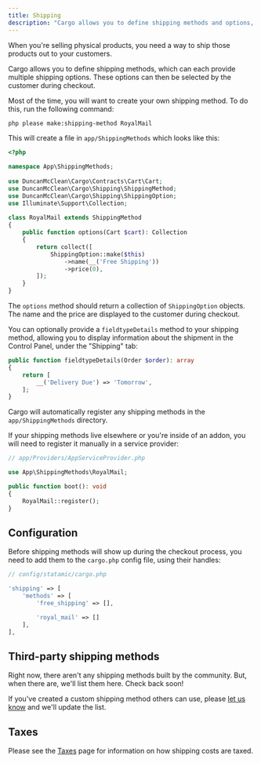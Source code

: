```yaml
---
title: Shipping
description: "Cargo allows you to define shipping methods and options, which can be selected by customers during checkout. This page explains how to create and configure shipping methods."
---
```


When you're selling physical products, you need a way to ship those products out to your customers.

Cargo allows you to define shipping methods, which can each provide multiple shipping options. These options can then be selected by the customer during checkout.

Most of the time, you will want to create your own shipping method. To do this, run the following command:

```
php please make:shipping-method RoyalMail
```

This will create a file in `app/ShippingMethods` which looks like this:

```php
<?php  
  
namespace App\ShippingMethods;  
  
use DuncanMcClean\Cargo\Contracts\Cart\Cart;  
use DuncanMcClean\Cargo\Shipping\ShippingMethod;  
use DuncanMcClean\Cargo\Shipping\ShippingOption;  
use Illuminate\Support\Collection;  
  
class RoyalMail extends ShippingMethod  
{  
    public function options(Cart $cart): Collection  
    {  
        return collect([  
            ShippingOption::make($this)  
                ->name(__('Free Shipping'))  
                ->price(0),  
        ]);  
    }  
}
```

The `options` method should return a collection of `ShippingOption` objects. The name and the price are displayed to the customer during checkout.

You can optionally provide a `fieldtypeDetails` method to your shipping method, allowing you to display information about the shipment in the Control Panel, under the "Shipping" tab:

```php
public function fieldtypeDetails(Order $order): array  
{  
	return [
		__('Delivery Due') => 'Tomorrow',
	];
}
```

Cargo will automatically register any shipping methods in the `app/ShippingMethods` directory. 

If your shipping methods live elsewhere or you're inside of an addon, you will need to register it manually in a service provider:

```php
// app/Providers/AppServiceProvider.php

use App\ShippingMethods\RoyalMail;

public function boot(): void
{
	RoyalMail::register();
}
```

## Configuration
Before shipping methods will show up during the checkout process, you need to add them to the `cargo.php` config file, using their handles:

```php
// config/statamic/cargo.php

'shipping' => [
	'methods' => [
		'free_shipping' => [],

		'royal_mail' => []
	],
],
```

## Third-party shipping methods
Right now, there aren't any shipping methods built by the community. But, when there are, we'll list them here. Check back soon!

If you've created a custom shipping method others can use, please [let us know](mailto:support@builtwithcargo.dev) and we'll update the list.

## Taxes
Please see the [Taxes](/docs/taxes#shipping) page for information on how shipping costs are taxed.